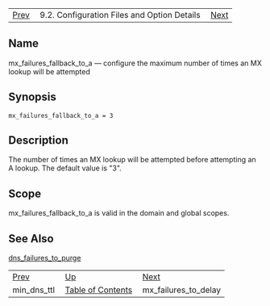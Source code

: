 |     |     |     |
| --- | --- | --- |
| [Prev](conf.ref.min_dns_ttl)  | 9.2. Configuration Files and Option Details |  [Next](conf.ref.mx_failures_to_delay.php) |

<a name="conf.ref.mx_failures_fallback_to_a"></a>
## Name

mx_failures_fallback_to_a — configure the maximum number of times an MX lookup will be attempted

## Synopsis

`mx_failures_fallback_to_a = 3`

<a name="idp10436608"></a>
## Description

The number of times an MX lookup will be attempted before attempting an A lookup. The default value is "3".

<a name="idp10438544"></a>
## Scope

mx_failures_fallback_to_a is valid in the domain and global scopes.

<a name="idp10440176"></a>
## See Also

[dns_failures_to_purge](conf.ref.dns_failures_to_purge "dns_failures_to_purge")

|     |     |     |
| --- | --- | --- |
| [Prev](conf.ref.min_dns_ttl)  | [Up](conf.ref.files.php) |  [Next](conf.ref.mx_failures_to_delay.php) |
| min_dns_ttl  | [Table of Contents](index) |  mx_failures_to_delay |
